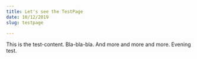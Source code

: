 ```yaml
---
title: Let's see the TestPage
date: 10/12/2019
slug: testpage

---
```

This is the test-content. Bla-bla-bla. And more and more and more. Evening test.